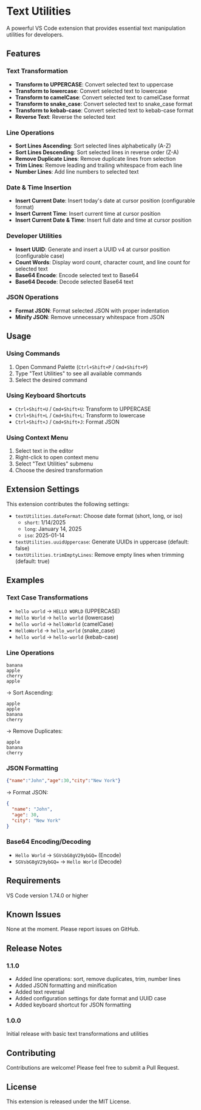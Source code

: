 # Text Utilities

A powerful VS Code extension that provides essential text manipulation utilities for developers.

## Features

### Text Transformation
- **Transform to UPPERCASE**: Convert selected text to uppercase
- **Transform to lowercase**: Convert selected text to lowercase
- **Transform to camelCase**: Convert selected text to camelCase format
- **Transform to snake_case**: Convert selected text to snake_case format
- **Transform to kebab-case**: Convert selected text to kebab-case format
- **Reverse Text**: Reverse the selected text

### Line Operations
- **Sort Lines Ascending**: Sort selected lines alphabetically (A-Z)
- **Sort Lines Descending**: Sort selected lines in reverse order (Z-A)
- **Remove Duplicate Lines**: Remove duplicate lines from selection
- **Trim Lines**: Remove leading and trailing whitespace from each line
- **Number Lines**: Add line numbers to selected text

### Date & Time Insertion
- **Insert Current Date**: Insert today's date at cursor position (configurable format)
- **Insert Current Time**: Insert current time at cursor position
- **Insert Current Date & Time**: Insert full date and time at cursor position

### Developer Utilities
- **Insert UUID**: Generate and insert a UUID v4 at cursor position (configurable case)
- **Count Words**: Display word count, character count, and line count for selected text
- **Base64 Encode**: Encode selected text to Base64
- **Base64 Decode**: Decode selected Base64 text

### JSON Operations
- **Format JSON**: Format selected JSON with proper indentation
- **Minify JSON**: Remove unnecessary whitespace from JSON

## Usage

### Using Commands
1. Open Command Palette (`Ctrl+Shift+P` / `Cmd+Shift+P`)
2. Type "Text Utilities" to see all available commands
3. Select the desired command

### Using Keyboard Shortcuts
- `Ctrl+Shift+U` / `Cmd+Shift+U`: Transform to UPPERCASE
- `Ctrl+Shift+L` / `Cmd+Shift+L`: Transform to lowercase
- `Ctrl+Shift+J` / `Cmd+Shift+J`: Format JSON

### Using Context Menu
1. Select text in the editor
2. Right-click to open context menu
3. Select "Text Utilities" submenu
4. Choose the desired transformation

## Extension Settings

This extension contributes the following settings:

* `textUtilities.dateFormat`: Choose date format (short, long, or iso)
  - `short`: 1/14/2025
  - `long`: January 14, 2025
  - `iso`: 2025-01-14
* `textUtilities.uuidUppercase`: Generate UUIDs in uppercase (default: false)
* `textUtilities.trimEmptyLines`: Remove empty lines when trimming (default: true)

## Examples

### Text Case Transformations
- `hello world` → `HELLO WORLD` (UPPERCASE)
- `Hello World` → `hello world` (lowercase)
- `hello world` → `helloWorld` (camelCase)
- `HelloWorld` → `hello_world` (snake_case)
- `hello world` → `hello-world` (kebab-case)

### Line Operations
```
banana
apple
cherry
apple
```
→ Sort Ascending:
```
apple
apple
banana
cherry
```
→ Remove Duplicates:
```
apple
banana
cherry
```

### JSON Formatting
```json
{"name":"John","age":30,"city":"New York"}
```
→ Format JSON:
```json
{
  "name": "John",
  "age": 30,
  "city": "New York"
}
```

### Base64 Encoding/Decoding
- `Hello World` → `SGVsbG8gV29ybGQ=` (Encode)
- `SGVsbG8gV29ybGQ=` → `Hello World` (Decode)

## Requirements

VS Code version 1.74.0 or higher

## Known Issues

None at the moment. Please report issues on GitHub.

## Release Notes

### 1.1.0
- Added line operations: sort, remove duplicates, trim, number lines
- Added JSON formatting and minification
- Added text reversal
- Added configuration settings for date format and UUID case
- Added keyboard shortcut for JSON formatting

### 1.0.0
Initial release with basic text transformations and utilities

## Contributing

Contributions are welcome! Please feel free to submit a Pull Request.

## License

This extension is released under the MIT License. 